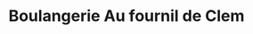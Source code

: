 ---
title: "Boulangerie Au fournil de Clem"
url: /brasparts/boulangerie-au-fournil-de-clem/
shop: Bäckerei
---